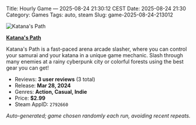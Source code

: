 Title: Hourly Game — 2025-08-24 21:30:12 CEST
Date: 2025-08-24 21:30
Category: Games
Tags: auto, steam
Slug: game-2025-08-24-213012

![Katana's Path](https://shared.akamai.steamstatic.com/store_item_assets/steam/apps/2792660/header.jpg?t=1714245056)

**[Katana's Path](https://store.steampowered.com/app/2792660/)**

Katana's Path is a fast-paced arena arcade slasher, where you can control your samurai and your katana in a unique game mechanic. Slash through many enemies at a rainy cyberpunk city or colorful forests using the best gear you can get!

- Reviews: **3 user reviews** (3 total)
- Release: **Mar 28, 2024**
- Genres: **Action, Casual, Indie**
- Price: **$2.99**
- Steam AppID: `2792660`

*Auto-generated; game chosen randomly each run, avoiding recent repeats.*
